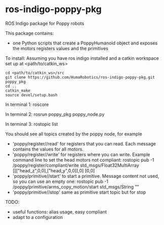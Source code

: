 # ros-indigo-poppy-pkg
ROS Indigo package for Poppy robots

This package contains:
- one Python scripts that create a PoppyHumanoid object and exposes the motors registers values and the primitives

To install:
Assuming you have ros indigo installed and a catkin workspace set up at <path/to/catkin_ws>

    cd <path/to/catkin_ws>/src
    git clone https://github.com/HumaRobotics/ros-indigo-poppy-pkg.git poppy_pkg
    cd ..
    catkin_make
    source devel/setup.bash

In terminal 1:
    roscore
    
In terminal 2:
    rosrun poppy_pkg poppy_node.py
    
In terminal 3:
    rostopic list

You should see all topics created by the poppy node, for example
- 'poppy/register/<registerName>/read' for registers that you can read. Each message contains the values for all motors.
- 'poppy/register/<registerName>/write' for registers where you can write. Example command line to set the head motors not compliant: rostopic pub -1 /poppy/register/compliant/write std_msgs/Float32MultiArray [[["head_z",0,0],["head_y",0,0]],0] [0,0]
- 'poppy/primitive/<primitiveName>/start' to start a primitive. Message content not used, so you can use an empty one: rostopic pub -1 /poppy/primitive/arms_copy_motion/start std_msgs/String ""
- 'poppy/primitive/<primitiveName>/stop' same as primitive start topic but for stop

TODO:
- useful functions: alias usage, easy compliant
- adapt to a configuration